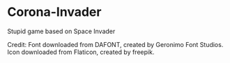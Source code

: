 # Corona-Invader
Stupid game based on Space Invader


Credit:
Font downloaded from DAFONT, created by Geronimo Font Studios.
Icon downloaded from Flaticon, created by freepik.
